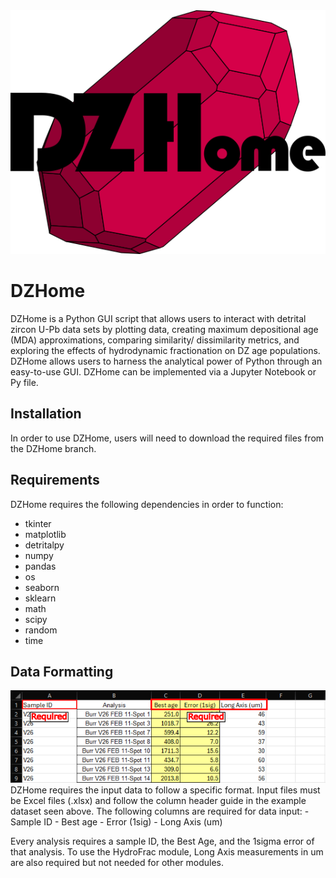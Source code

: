 <div align="center">
  <img src="DZHome%20Logo%20V1%20no%20shade.png" alt="DZHome Logo">
</div>

# DZHome

DZHome is a Python GUI script that allows users to interact with detrital zircon U-Pb data sets by plotting data, creating maximum depositional age (MDA) approximations, comparing similarity/ dissimilarity metrics, and exploring the effects of hydrodynamic fractionation on DZ age populations. DZHome allows users to harness the analytical power of Python through an easy-to-use GUI. DZHome can be implemented via a Jupyter Notebook or Py file. 

## Installation
In order to use DZHome, users will need to download the required files from the DZHome branch. 

## Requirements
DZHome requires the following dependencies in order to function:
- tkinter
- matplotlib
- detritalpy
- numpy
- pandas
- os
- seaborn
- sklearn
- math
- scipy
- random
- time

## Data Formatting
<div align="center">
  <img src="Data%20Formatting%20Example.png" alt="Formatting Example">
</div>
DZHome requires the input data to follow a specific format. Input files must be Excel files (.xlsx) and follow the column header guide in the example dataset seen above. The following columns are required for data input:
- Sample ID
- Best age
- Error (1sig)
- Long Axis (um)

 Every analysis requires a sample ID, the Best Age, and the 1sigma error of that analysis. To use the HydroFrac module, Long Axis measurements in um are also required but not needed for other modules.
